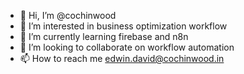 - 👋 Hi, I’m @cochinwood
- 👀 I’m interested in business optimization workflow
- 🌱 I’m currently learning firebase and n8n
- 💞️ I’m looking to collaborate on workflow automation
- 📫 How to reach me edwin.david@cochinwood.in

<!---
cochinwood/cochinwood is a ✨ special ✨ repository because its `README.md` (this file) appears on your GitHub profile.
You can click the Preview link to take a look at your changes.
--->
